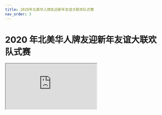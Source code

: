 ```yaml
---
title: 2020年北美华人牌友迎新年友谊大联欢队式赛
nav_order: 3
---
```


<link rel="stylesheet" type="text/css" href="style.css">

# 2020 年北美华人牌友迎新年友谊大联欢队式赛

<iframe src="https://docs.qq.com/sheet/DQ21tSllSRmxLY2JM"></iframe>
